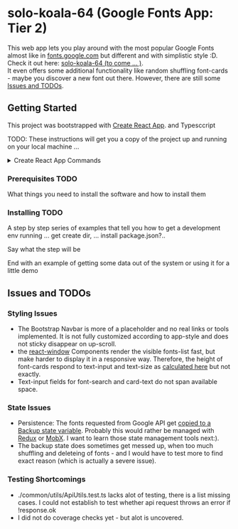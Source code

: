 # solo-koala-64 (Google Fonts App: Tier 2) 

This web app lets you play around with the most popular Google Fonts almost like in [fonts.google.com](https://fonts.google.com) but different and with simplistic style :D. Check it out here: [solo-koala-64 (to come ... )](#). <br />
It even offers some additional functionality like random shuffling font-cards - maybe you discover a new font out there.
However, there are still some [Issues and TODOs](#issues-and-todos).


## Getting Started

This project was bootstrapped with [Create React App](https://github.com/facebook/create-react-app). and Typesccript <br />

TODO: These instructions will get you a copy of the project up and running on your local machine ... 

<details><summary>Create React App Commands</summary>
<p>
In the project directory, you can run (Available Scripts):

```
npm start
```

Runs the app in the development mode.<br />
Open [http://localhost:3000](http://localhost:3000) to view it in the browser.

The page will reload if you make edits.<br />
You will also see any lint errors in the console.

```
npm test
```
Launches the test runner in the interactive watch mode.<br />
See the section about [running tests](https://facebook.github.io/create-react-app/docs/running-tests) for more information.

```
npm run build
```

Builds the app for production to the `build` folder.<br />
It correctly bundles React in production mode and optimizes the build for the best performance.

The build is minified and the filenames include the hashes.<br />
Your app is ready to be deployed!

See the section about [deployment](https://facebook.github.io/create-react-app/docs/deployment) for more information.

```
npm run eject`
```

**Note: this is a one-way operation. Once you `eject`, you can’t go back!**

If you aren’t satisfied with the build tool and configuration choices, you can `eject` at any time. This command will remove the single build dependency from your project.

Instead, it will copy all the configuration files and the transitive dependencies (Webpack, Babel, ESLint, etc) right into your project so you have full control over them. All of the commands except `eject` will still work, but they will point to the copied scripts so you can tweak them. At this point you’re on your own.

You don’t have to ever use `eject`. The curated feature set is suitable for small and middle deployments, and you shouldn’t feel obligated to use this feature. However we understand that this tool wouldn’t be useful if you couldn’t customize it when you are ready for it.

## Learn More

You can learn more in the [Create React App documentation](https://facebook.github.io/create-react-app/docs/getting-started).

To learn React, check out the [React documentation](https://reactjs.org/).

</p>
</details>

### Prerequisites TODO

What things you need to install the software and how to install them


### Installing TODO

A step by step series of examples that tell you how to get a development env running
... get create dir, ... install package.json?..

Say what the step will be

End with an example of getting some data out of the system or using it for a little demo


## Issues and TODOs

### Styling Issues

- The Bootstrap Navbar is more of a placeholder and no real links or tools implemented. It is not fully customized according to app-style and does not sticky disappear on up-scroll.
- the [react-window](https://github.com/bvaughn/react-window) Components render the visible fonts-list fast, but make harder to display it in a responsive way. Therefore, the height of font-cards respond to text-input and text-size as [calculated here](https://github.com/Chingu-Solo/solo-koala-64/blob/092731ef64b213b8350e61aca0d4c8e022d52498/src/Cards.tsx#L174) but not exactly.
- Text-input fields for font-search and card-text do not span available space.

### State Issues

- Persistence: The fonts requested from Google API get [copied to a Backup state variable](https://github.com/Chingu-Solo/solo-koala-64/blob/092731ef64b213b8350e61aca0d4c8e022d52498/src/App.tsx#L61). Probably this would rather be managed with [Redux](https://redux.js.org/) or [MobX](https://mobx.js.org/README.html). I want to learn those state management tools next:).
- The backup state does sometimes get messed up, when too much shuffling and deleteing of fonts - and I would have to test more to find exact reason (which is actually a severe issue).

### Testing Shortcomings

- ./common/utils/ApiUtils.test.ts lacks alot of testing, there is a list missing cases. I could not establish to test whether api request throws an error if !response.ok
- I did not do coverage checks yet - but alot is uncovered.
